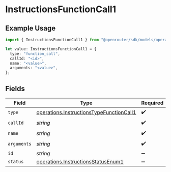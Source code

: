 # InstructionsFunctionCall1

## Example Usage

```typescript
import { InstructionsFunctionCall1 } from "@openrouter/sdk/models/operations";

let value: InstructionsFunctionCall1 = {
  type: "function_call",
  callId: "<id>",
  name: "<value>",
  arguments: "<value>",
};
```

## Fields

| Field                                                                                                | Type                                                                                                 | Required                                                                                             | Description                                                                                          |
| ---------------------------------------------------------------------------------------------------- | ---------------------------------------------------------------------------------------------------- | ---------------------------------------------------------------------------------------------------- | ---------------------------------------------------------------------------------------------------- |
| `type`                                                                                               | [operations.InstructionsTypeFunctionCall1](../../models/operations/instructionstypefunctioncall1.md) | :heavy_check_mark:                                                                                   | N/A                                                                                                  |
| `callId`                                                                                             | *string*                                                                                             | :heavy_check_mark:                                                                                   | N/A                                                                                                  |
| `name`                                                                                               | *string*                                                                                             | :heavy_check_mark:                                                                                   | N/A                                                                                                  |
| `arguments`                                                                                          | *string*                                                                                             | :heavy_check_mark:                                                                                   | N/A                                                                                                  |
| `id`                                                                                                 | *string*                                                                                             | :heavy_minus_sign:                                                                                   | N/A                                                                                                  |
| `status`                                                                                             | [operations.InstructionsStatusEnum1](../../models/operations/instructionsstatusenum1.md)             | :heavy_minus_sign:                                                                                   | N/A                                                                                                  |